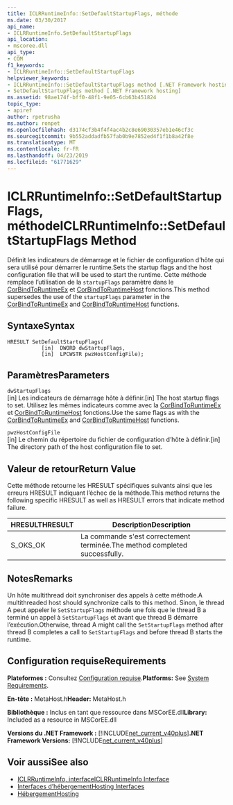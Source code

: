 ```yaml
---
title: ICLRRuntimeInfo::SetDefaultStartupFlags, méthode
ms.date: 03/30/2017
api_name:
- ICLRRuntimeInfo.SetDefaultStartupFlags
api_location:
- mscoree.dll
api_type:
- COM
f1_keywords:
- ICLRRuntimeInfo::SetDefaultStartupFlags
helpviewer_keywords:
- ICLRRuntimeInfo::SetDefaultStartupFlags method [.NET Framework hosting]
- SetDefaultStartupFlags method [.NET Framework hosting]
ms.assetid: 98ae174f-bff0-48f1-9e05-6cb63b451824
topic_type:
- apiref
author: rpetrusha
ms.author: ronpet
ms.openlocfilehash: d3174cf3b4f4f4ac4b2c8e69030357eb1e46cf3c
ms.sourcegitcommit: 9b552addadfb57fab0b9e7852ed4f1f1b8a42f8e
ms.translationtype: MT
ms.contentlocale: fr-FR
ms.lasthandoff: 04/23/2019
ms.locfileid: "61771629"
---
```

# <a name="iclrruntimeinfosetdefaultstartupflags-method"></a><span data-ttu-id="5a4fb-102">ICLRRuntimeInfo::SetDefaultStartupFlags, méthode</span><span class="sxs-lookup"><span data-stu-id="5a4fb-102">ICLRRuntimeInfo::SetDefaultStartupFlags Method</span></span>
<span data-ttu-id="5a4fb-103">Définit les indicateurs de démarrage et le fichier de configuration d’hôte qui sera utilisé pour démarrer le runtime.</span><span class="sxs-lookup"><span data-stu-id="5a4fb-103">Sets the startup flags and the host configuration file that will be used to start the runtime.</span></span> <span data-ttu-id="5a4fb-104">Cette méthode remplace l’utilisation de la `startupFlags` paramètre dans le [CorBindToRuntimeEx](../../../../docs/framework/unmanaged-api/hosting/corbindtoruntimeex-function.md) et [CorBindToRuntimeHost](../../../../docs/framework/unmanaged-api/hosting/corbindtoruntimehost-function.md) fonctions.</span><span class="sxs-lookup"><span data-stu-id="5a4fb-104">This method supersedes the use of the `startupFlags` parameter in the [CorBindToRuntimeEx](../../../../docs/framework/unmanaged-api/hosting/corbindtoruntimeex-function.md) and [CorBindToRuntimeHost](../../../../docs/framework/unmanaged-api/hosting/corbindtoruntimehost-function.md) functions.</span></span>  
  
## <a name="syntax"></a><span data-ttu-id="5a4fb-105">Syntaxe</span><span class="sxs-lookup"><span data-stu-id="5a4fb-105">Syntax</span></span>  
  
```  
HRESULT SetDefaultStartupFlags(  
           [in]  DWORD dwStartupFlags,  
           [in]  LPCWSTR pwzHostConfigFile);  
```  
  
## <a name="parameters"></a><span data-ttu-id="5a4fb-106">Paramètres</span><span class="sxs-lookup"><span data-stu-id="5a4fb-106">Parameters</span></span>  
 `dwStartupFlags`  
 <span data-ttu-id="5a4fb-107">[in] Les indicateurs de démarrage hôte à définir.</span><span class="sxs-lookup"><span data-stu-id="5a4fb-107">[in] The host startup flags to set.</span></span> <span data-ttu-id="5a4fb-108">Utilisez les mêmes indicateurs comme avec la [CorBindToRuntimeEx](../../../../docs/framework/unmanaged-api/hosting/corbindtoruntimeex-function.md) et [CorBindToRuntimeHost](../../../../docs/framework/unmanaged-api/hosting/corbindtoruntimehost-function.md) fonctions.</span><span class="sxs-lookup"><span data-stu-id="5a4fb-108">Use the same flags as with the [CorBindToRuntimeEx](../../../../docs/framework/unmanaged-api/hosting/corbindtoruntimeex-function.md) and [CorBindToRuntimeHost](../../../../docs/framework/unmanaged-api/hosting/corbindtoruntimehost-function.md) functions.</span></span>  
  
 `pwzHostConfigFile`  
 <span data-ttu-id="5a4fb-109">[in] Le chemin du répertoire du fichier de configuration d’hôte à définir.</span><span class="sxs-lookup"><span data-stu-id="5a4fb-109">[in] The directory path of the host configuration file to set.</span></span>  
  
## <a name="return-value"></a><span data-ttu-id="5a4fb-110">Valeur de retour</span><span class="sxs-lookup"><span data-stu-id="5a4fb-110">Return Value</span></span>  
 <span data-ttu-id="5a4fb-111">Cette méthode retourne les HRESULT spécifiques suivants ainsi que les erreurs HRESULT indiquant l’échec de la méthode.</span><span class="sxs-lookup"><span data-stu-id="5a4fb-111">This method returns the following specific HRESULT as well as HRESULT errors that indicate method failure.</span></span>  
  
|<span data-ttu-id="5a4fb-112">HRESULT</span><span class="sxs-lookup"><span data-stu-id="5a4fb-112">HRESULT</span></span>|<span data-ttu-id="5a4fb-113">Description</span><span class="sxs-lookup"><span data-stu-id="5a4fb-113">Description</span></span>|  
|-------------|-----------------|  
|<span data-ttu-id="5a4fb-114">S_OK</span><span class="sxs-lookup"><span data-stu-id="5a4fb-114">S_OK</span></span>|<span data-ttu-id="5a4fb-115">La commande s'est correctement terminée.</span><span class="sxs-lookup"><span data-stu-id="5a4fb-115">The method completed successfully.</span></span>|  
  
## <a name="remarks"></a><span data-ttu-id="5a4fb-116">Notes</span><span class="sxs-lookup"><span data-stu-id="5a4fb-116">Remarks</span></span>  
 <span data-ttu-id="5a4fb-117">Un hôte multithread doit synchroniser des appels à cette méthode.</span><span class="sxs-lookup"><span data-stu-id="5a4fb-117">A multithreaded host should synchronize calls to this method.</span></span> <span data-ttu-id="5a4fb-118">Sinon, le thread A peut appeler le `SetStartupFlags` méthode une fois que le thread B a terminé un appel à `SetStartupFlags` et avant que thread B démarre l’exécution.</span><span class="sxs-lookup"><span data-stu-id="5a4fb-118">Otherwise, thread A might call the `SetStartupFlags` method after thread B completes a call to `SetStartupFlags` and before thread B starts the runtime.</span></span>  
  
## <a name="requirements"></a><span data-ttu-id="5a4fb-119">Configuration requise</span><span class="sxs-lookup"><span data-stu-id="5a4fb-119">Requirements</span></span>  
 <span data-ttu-id="5a4fb-120">**Plateformes :** Consultez [Configuration requise](../../../../docs/framework/get-started/system-requirements.md).</span><span class="sxs-lookup"><span data-stu-id="5a4fb-120">**Platforms:** See [System Requirements](../../../../docs/framework/get-started/system-requirements.md).</span></span>  
  
 <span data-ttu-id="5a4fb-121">**En-tête :** MetaHost.h</span><span class="sxs-lookup"><span data-stu-id="5a4fb-121">**Header:** MetaHost.h</span></span>  
  
 <span data-ttu-id="5a4fb-122">**Bibliothèque :** Inclus en tant que ressource dans MSCorEE.dll</span><span class="sxs-lookup"><span data-stu-id="5a4fb-122">**Library:** Included as a resource in MSCorEE.dll</span></span>  
  
 <span data-ttu-id="5a4fb-123">**Versions du .NET Framework :** [!INCLUDE[net_current_v40plus](../../../../includes/net-current-v40plus-md.md)]</span><span class="sxs-lookup"><span data-stu-id="5a4fb-123">**.NET Framework Versions:** [!INCLUDE[net_current_v40plus](../../../../includes/net-current-v40plus-md.md)]</span></span>  
  
## <a name="see-also"></a><span data-ttu-id="5a4fb-124">Voir aussi</span><span class="sxs-lookup"><span data-stu-id="5a4fb-124">See also</span></span>

- [<span data-ttu-id="5a4fb-125">ICLRRuntimeInfo, interface</span><span class="sxs-lookup"><span data-stu-id="5a4fb-125">ICLRRuntimeInfo Interface</span></span>](../../../../docs/framework/unmanaged-api/hosting/iclrruntimeinfo-interface.md)
- [<span data-ttu-id="5a4fb-126">Interfaces d’hébergement</span><span class="sxs-lookup"><span data-stu-id="5a4fb-126">Hosting Interfaces</span></span>](../../../../docs/framework/unmanaged-api/hosting/hosting-interfaces.md)
- [<span data-ttu-id="5a4fb-127">Hébergement</span><span class="sxs-lookup"><span data-stu-id="5a4fb-127">Hosting</span></span>](../../../../docs/framework/unmanaged-api/hosting/index.md)
